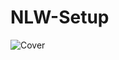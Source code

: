 # NLW-Setup
![Cover](https://user-images.githubusercontent.com/85843239/214703849-46e927b4-a11d-4d47-b61c-8a2b8400e814.png)
